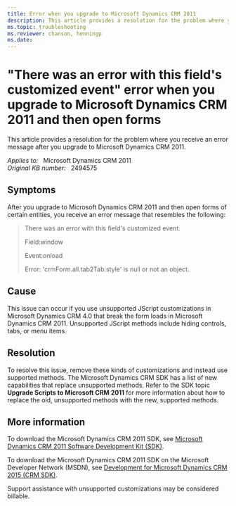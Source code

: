 ```yaml
---
title: Error when you upgrade to Microsoft Dynamics CRM 2011
description: This article provides a resolution for the problem where you receive an error message after you upgrade to Microsoft Dynamics CRM 2011.
ms.topic: troubleshooting
ms.reviewer: chanson, henningp
ms.date: 
---
```

# "There was an error with this field's customized event" error when you upgrade to Microsoft Dynamics CRM 2011 and then open forms

This article provides a resolution for the problem where you receive an error message after you upgrade to Microsoft Dynamics CRM 2011.

_Applies to:_ &nbsp; Microsoft Dynamics CRM 2011  
_Original KB number:_ &nbsp; 2494575

## Symptoms

After you upgrade to Microsoft Dynamics CRM 2011 and then open forms of certain entities, you receive an error message that resembles the following:

> There was an error with this field's customized event.
>
> Field:window
>
> Event:onload
>
> Error: 'crmForm.all.tab2Tab.style' is null or not an object.

## Cause

This issue can occur if you use unsupported JScript customizations in Microsoft Dynamics CRM 4.0 that break the form loads in Microsoft Dynamics CRM 2011. Unsupported JScript methods include hiding controls, tabs, or menu items.

## Resolution

To resolve this issue, remove these kinds of customizations and instead use supported methods. The Microsoft Dynamics CRM SDK has a list of new capabilities that replace unsupported methods. Refer to the SDK topic **Upgrade Scripts to Microsoft CRM 2011** for more information about how to replace the old, unsupported methods with the new, supported methods.

## More information

To download the Microsoft Dynamics CRM 2011 SDK, see [Microsoft Dynamics CRM 2011 Software Development Kit (SDK)](https://www.microsoft.com/download/details.aspx?id=24004).

To  download the Microsoft Dynamics CRM 2011 SDK on the Microsoft Developer Network (MSDN), see [Development for Microsoft Dynamics CRM 2015 (CRM SDK)](/previous-versions/dynamicscrm-2015/developers-guide/gg309408(v=crm.7)).

Support assistance with unsupported customizations may be considered billable.
